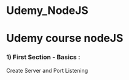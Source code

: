 # Udemy_NodeJS

<h1> Udemy course nodeJS </h1> 
<h3> 1) First Section - Basics :</h3>
<p>Create Server and Port Listening</p>
